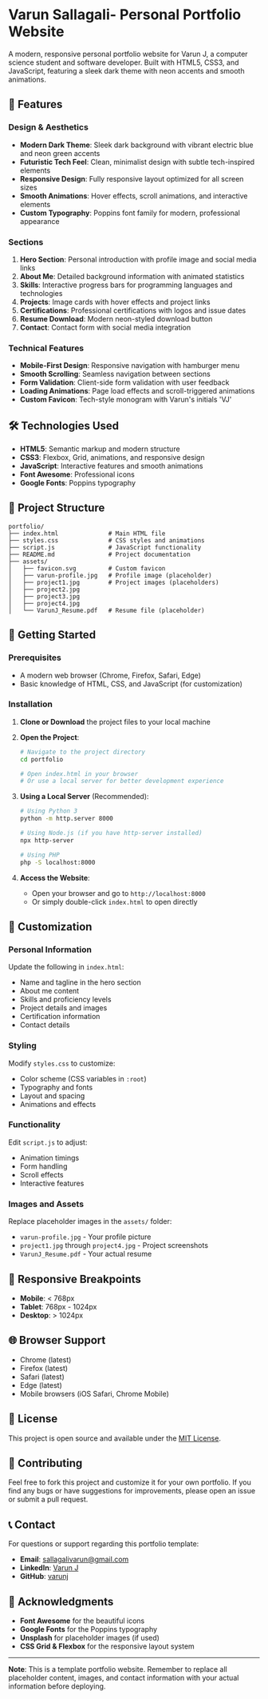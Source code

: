 # Varun Sallagali- Personal Portfolio Website

A modern, responsive personal portfolio website for Varun J, a computer science student and software developer. Built with HTML5, CSS3, and JavaScript, featuring a sleek dark theme with neon accents and smooth animations.

## 🌟 Features

### Design & Aesthetics
- **Modern Dark Theme**: Sleek dark background with vibrant electric blue and neon green accents
- **Futuristic Tech Feel**: Clean, minimalist design with subtle tech-inspired elements
- **Responsive Design**: Fully responsive layout optimized for all screen sizes
- **Smooth Animations**: Hover effects, scroll animations, and interactive elements
- **Custom Typography**: Poppins font family for modern, professional appearance

### Sections
1. **Hero Section**: Personal introduction with profile image and social media links
2. **About Me**: Detailed background information with animated statistics
3. **Skills**: Interactive progress bars for programming languages and technologies
4. **Projects**: Image cards with hover effects and project links
5. **Certifications**: Professional certifications with logos and issue dates
6. **Resume Download**: Modern neon-styled download button
7. **Contact**: Contact form with social media integration

### Technical Features
- **Mobile-First Design**: Responsive navigation with hamburger menu
- **Smooth Scrolling**: Seamless navigation between sections
- **Form Validation**: Client-side form validation with user feedback
- **Loading Animations**: Page load effects and scroll-triggered animations
- **Custom Favicon**: Tech-style monogram with Varun's initials 'VJ'

## 🛠️ Technologies Used

- **HTML5**: Semantic markup and modern structure
- **CSS3**: Flexbox, Grid, animations, and responsive design
- **JavaScript**: Interactive features and smooth animations
- **Font Awesome**: Professional icons
- **Google Fonts**: Poppins typography

## 📁 Project Structure

```
portfolio/
├── index.html              # Main HTML file
├── styles.css              # CSS styles and animations
├── script.js               # JavaScript functionality
├── README.md               # Project documentation
├── assets/
│   ├── favicon.svg         # Custom favicon
│   ├── varun-profile.jpg   # Profile image (placeholder)
│   ├── project1.jpg        # Project images (placeholders)
│   ├── project2.jpg
│   ├── project3.jpg
│   ├── project4.jpg
│   └── VarunJ_Resume.pdf   # Resume file (placeholder)
```

## 🚀 Getting Started

### Prerequisites
- A modern web browser (Chrome, Firefox, Safari, Edge)
- Basic knowledge of HTML, CSS, and JavaScript (for customization)

### Installation

1. **Clone or Download** the project files to your local machine

2. **Open the Project**:
   ```bash
   # Navigate to the project directory
   cd portfolio
   
   # Open index.html in your browser
   # Or use a local server for better development experience
   ```

3. **Using a Local Server** (Recommended):
   ```bash
   # Using Python 3
   python -m http.server 8000
   
   # Using Node.js (if you have http-server installed)
   npx http-server
   
   # Using PHP
   php -S localhost:8000
   ```

4. **Access the Website**:
   - Open your browser and go to `http://localhost:8000`
   - Or simply double-click `index.html` to open directly

## 🎨 Customization

### Personal Information
Update the following in `index.html`:
- Name and tagline in the hero section
- About me content
- Skills and proficiency levels
- Project details and images
- Certification information
- Contact details

### Styling
Modify `styles.css` to customize:
- Color scheme (CSS variables in `:root`)
- Typography and fonts
- Layout and spacing
- Animations and effects

### Functionality
Edit `script.js` to adjust:
- Animation timings
- Form handling
- Scroll effects
- Interactive features

### Images and Assets
Replace placeholder images in the `assets/` folder:
- `varun-profile.jpg` - Your profile picture
- `project1.jpg` through `project4.jpg` - Project screenshots
- `VarunJ_Resume.pdf` - Your actual resume

## 📱 Responsive Breakpoints

- **Mobile**: < 768px
- **Tablet**: 768px - 1024px
- **Desktop**: > 1024px

## 🌐 Browser Support

- Chrome (latest)
- Firefox (latest)
- Safari (latest)
- Edge (latest)
- Mobile browsers (iOS Safari, Chrome Mobile)

## 📄 License

This project is open source and available under the [MIT License](LICENSE).

## 🤝 Contributing

Feel free to fork this project and customize it for your own portfolio. If you find any bugs or have suggestions for improvements, please open an issue or submit a pull request.

## 📞 Contact

For questions or support regarding this portfolio template:
- **Email**: sallagalivarun@gmail.com
- **LinkedIn**: [Varun J](https://linkedin.com/in/varunsallagali)
- **GitHub**: [varunj](https://github.com/varunsallagali)

## 🙏 Acknowledgments

- **Font Awesome** for the beautiful icons
- **Google Fonts** for the Poppins typography
- **Unsplash** for placeholder images (if used)
- **CSS Grid & Flexbox** for the responsive layout system

---

**Note**: This is a template portfolio website. Remember to replace all placeholder content, images, and contact information with your actual information before deploying. 
